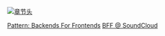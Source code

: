 [![章节头](https://parg.co/UGo)](https://parg.co/b4z) 
  

[Pattern: Backends For Frontends](http://samnewman.io/patterns/architectural/bff/)
[BFF @ SoundCloud](https://www.thoughtworks.com/insights/blog/bff-soundcloud)
